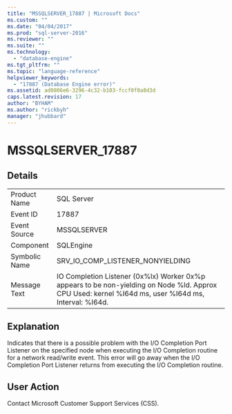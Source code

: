 ```yaml
---
title: "MSSQLSERVER_17887 | Microsoft Docs"
ms.custom: ""
ms.date: "04/04/2017"
ms.prod: "sql-server-2016"
ms.reviewer: ""
ms.suite: ""
ms.technology: 
  - "database-engine"
ms.tgt_pltfrm: ""
ms.topic: "language-reference"
helpviewer_keywords: 
  - "17887 (Database Engine error)"
ms.assetid: ad0806e6-3296-4c32-b103-fccf0f8a8d3d
caps.latest.revision: 17
author: "BYHAM"
ms.author: "rickbyh"
manager: "jhubbard"
---
```

# MSSQLSERVER_17887
  
## Details  
  
|||  
|-|-|  
|Product Name|SQL Server|  
|Event ID|17887|  
|Event Source|MSSQLSERVER|  
|Component|SQLEngine|  
|Symbolic Name|SRV_IO_COMP_LISTENER_NONYIELDING|  
|Message Text|IO Completion Listener (0x%lx) Worker 0x%p appears to be non-yielding on Node %ld. Approx CPU Used: kernel %I64d ms, user %I64d ms, Interval: %I64d.|  
  
## Explanation  
Indicates that there is a possible problem with the I/O Completion Port Listener on the specified node when executing the I/O Completion routine for a network read/write event. This error will go away when the I/O Completion Port Listener returns from executing the I/O Completion routine.  
  
## User Action  
Contact Microsoft Customer Support Services (CSS).  
  
